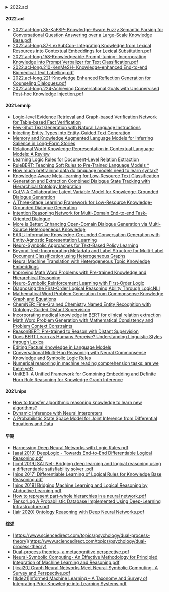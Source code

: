 <details>
  <summary>2022.acl</summary>
  <pre>
* [2022.acl-long.35-KaFSP- Knowledge-Aware Fuzzy Semantic Parsing for Conversational Question Answering over a Large-Scale Knowledge Base.pdf](https://github.com/ICTKC/Papers_DPC/files/8860698/2022.acl-long.35KaFSP-.Knowledge-Aware.Fuzzy.Semantic.Parsing.for.Conversational.Question.Answering.over.a.Large-Scale.Knowledge.Base.pdf)
* [2022.acl-long.87-LexSubCon- Integrating Knowledge from Lexical Resources into Contextual Embeddings for Lexical Substitution.pdf](https://github.com/ICTKC/Papers_DPC/files/8860699/2022.acl-long.87-abs.LexSubCon-.Integrating.Knowledge.from.Lexical.Resources.into.Contextual.Embeddings.for.Lexical.Substitution.pdf)
* [2022.acl-long.158-Knowledgeable Prompt-tuning- Incorporating Knowledge into Prompt Verbalizer for Text Classification.pdf](https://github.com/ICTKC/Papers_DPC/files/8860700/2022.acl-long.158-Knowledgeable.Prompt-tuning-.Incorporating.Knowledge.into.Prompt.Verbalizer.for.Text.Classification.pdf)
* [2022.acl-long.210-KenMeSH- Knowledge-enhanced End-to-end Biomedical Text Labelling.pdf](https://github.com/ICTKC/Papers_DPC/files/8860701/2022.acl-long.210-.KenMeSH-.Knowledge-enhanced.End-to-end.Biomedical.Text.Labelling.pdf)
* [2022.acl-long.221-Knowledge Enhanced Reflection Generation for Counseling Dialogues.pdf](https://github.com/ICTKC/Papers_DPC/files/8860703/2022.acl-long.221-Knowledge.Enhanced.Reflection.Generation.for.Counseling.Dialogues.pdf)
* [2022.acl-long.224-Achieving Conversational Goals with Unsupervised Post-hoc Knowledge Injection.pdf](https://github.com/ICTKC/Papers_DPC/files/8860704/2022.acl-long.224-Achieving.Conversational.Goals.with.Unsupervised.Post-hoc.Knowledge.Injection.pdf)
  </pre>
</details>
  
#### 2022.acl
* [2022.acl-long.35-KaFSP- Knowledge-Aware Fuzzy Semantic Parsing for Conversational Question Answering over a Large-Scale Knowledge Base.pdf](https://github.com/ICTKC/Papers_DPC/files/8860698/2022.acl-long.35KaFSP-.Knowledge-Aware.Fuzzy.Semantic.Parsing.for.Conversational.Question.Answering.over.a.Large-Scale.Knowledge.Base.pdf)
* [2022.acl-long.87-LexSubCon- Integrating Knowledge from Lexical Resources into Contextual Embeddings for Lexical Substitution.pdf](https://github.com/ICTKC/Papers_DPC/files/8860699/2022.acl-long.87-abs.LexSubCon-.Integrating.Knowledge.from.Lexical.Resources.into.Contextual.Embeddings.for.Lexical.Substitution.pdf)
* [2022.acl-long.158-Knowledgeable Prompt-tuning- Incorporating Knowledge into Prompt Verbalizer for Text Classification.pdf](https://github.com/ICTKC/Papers_DPC/files/8860700/2022.acl-long.158-Knowledgeable.Prompt-tuning-.Incorporating.Knowledge.into.Prompt.Verbalizer.for.Text.Classification.pdf)
* [2022.acl-long.210-KenMeSH- Knowledge-enhanced End-to-end Biomedical Text Labelling.pdf](https://github.com/ICTKC/Papers_DPC/files/8860701/2022.acl-long.210-.KenMeSH-.Knowledge-enhanced.End-to-end.Biomedical.Text.Labelling.pdf)
* [2022.acl-long.221-Knowledge Enhanced Reflection Generation for Counseling Dialogues.pdf](https://github.com/ICTKC/Papers_DPC/files/8860703/2022.acl-long.221-Knowledge.Enhanced.Reflection.Generation.for.Counseling.Dialogues.pdf)
* [2022.acl-long.224-Achieving Conversational Goals with Unsupervised Post-hoc Knowledge Injection.pdf](https://github.com/ICTKC/Papers_DPC/files/8860704/2022.acl-long.224-Achieving.Conversational.Goals.with.Unsupervised.Post-hoc.Knowledge.Injection.pdf)


#### 2021.emnlp
* [Logic-level Evidence Retrieval and Graph-based Verification Network for Table-based Fact Verification](https://aclanthology.org/2021.emnlp-main.16/)
* [Few-Shot Text Generation with Natural Language Instructions](https://aclanthology.org/2021.emnlp-main.32/)
* [Injecting Entity Types into Entity-Guided Text Generation](https://aclanthology.org/2021.emnlp-main.56/)
* [Memory and Knowledge Augmented Language Models for Inferring Salience in Long-Form Stories](https://aclanthology.org/2021.emnlp-main.65/)
* [Relational World Knowledge Representation in Contextual Language Models: A Review](https://aclanthology.org/2021.emnlp-main.81/)
* [Learning Logic Rules for Document-Level Relation Extraction](https://aclanthology.org/2021.emnlp-main.95/)
* [RuleBERT: Teaching Soft Rules to Pre-Trained Language Models *](https://aclanthology.org/2021.emnlp-main.110/)
* [How much pretraining data do language models need to learn syntax?](https://aclanthology.org/2021.emnlp-main.118/)
* [Knowledge-Aware Meta-learning for Low-Resource Text Classification](https://aclanthology.org/2021.emnlp-main.136/)
* [Generation and Extraction Combined Dialogue State Tracking with Hierarchical Ontology Integration](https://aclanthology.org/2021.emnlp-main.171/)
* [CoLV: A Collaborative Latent Variable Model for Knowledge-Grounded Dialogue Generation](https://aclanthology.org/2021.emnlp-main.172/)
* [A Three-Stage Learning Framework for Low-Resource Knowledge-Grounded Dialogue Generation](https://aclanthology.org/2021.emnlp-main.173/)
* [Intention Reasoning Network for Multi-Domain End-to-end Task-Oriented Dialogue](https://aclanthology.org/2021.emnlp-main.174/)
* [More is Better: Enhancing Open-Domain Dialogue Generation via Multi-Source Heterogeneous Knowledge](https://aclanthology.org/2021.emnlp-main.175/)
* [EARL: Informative Knowledge-Grounded Conversation Generation with Entity-Agnostic Representation Learning](https://aclanthology.org/2021.emnlp-main.184/)
* [Neuro-Symbolic Approaches for Text-Based Policy Learning](https://aclanthology.org/2021.emnlp-main.245/)
* [Beyond Text: Incorporating Metadata and Label Structure for Multi-Label Document Classification using Heterogeneous Graphs](https://aclanthology.org/2021.emnlp-main.253/)
* [Neural Machine Translation with Heterogeneous Topic Knowledge Embeddings](https://aclanthology.org/2021.emnlp-main.256/)
* [Improving Math Word Problems with Pre-trained Knowledge and Hierarchical Reasoning](https://aclanthology.org/2021.emnlp-main.272/)
* [Neuro-Symbolic Reinforcement Learning with First-Order Logic](https://aclanthology.org/2021.emnlp-main.283/)
* [Diagnosing the First-Order Logical Reasoning Ability Through LogicNLI](https://aclanthology.org/2021.emnlp-main.303/)
* [Mathematical Word Problem Generation from Commonsense Knowledge Graph and Equations](https://aclanthology.org/2021.emnlp-main.348/)
* [ChemNER: Fine-Grained Chemistry Named Entity Recognition with Ontology-Guided Distant Supervision](https://aclanthology.org/2021.emnlp-main.424/)
* [Incorporating medical knowledge in BERT for clinical relation extraction](https://aclanthology.org/2021.emnlp-main.435/)
* [Math Word Problem Generation with Mathematical Consistency and Problem Context Constraints](https://aclanthology.org/2021.emnlp-main.484/)
* [ReasonBERT: Pre-trained to Reason with Distant Supervision](https://aclanthology.org/2021.emnlp-main.494/)
* [Does BERT Learn as Humans Perceive? Understanding Linguistic Styles through Lexica](https://aclanthology.org/2021.emnlp-main.510/)
* [Editing Factual Knowledge in Language Models](https://aclanthology.org/2021.emnlp-main.522/)
* [Conversational Multi-Hop Reasoning with Neural Commonsense Knowledge and Symbolic Logic Rules](https://aclanthology.org/2021.emnlp-main.588/)
* [Numerical reasoning in machine reading comprehension tasks: are we there yet?](https://aclanthology.org/2021.emnlp-main.759/)
* [UniKER: A Unified Framework for Combining Embedding and Definite Horn Rule Reasoning for Knowledge Graph Inference](https://aclanthology.org/2021.emnlp-main.769/)

#### 2021.nips
* [How to transfer algorithmic reasoning knowledge to learn new algorithms?](https://proceedings.neurips.cc/paper/2021/hash/a2802cade04644083dcde1c8c483ed9a-Abstract.html)
* [Dynamic Inference with Neural Interpreters](https://proceedings.neurips.cc/paper/2021/hash/5b4e9aa703d0bfa11041debaa2d1b633-Abstract.html)
* [A Probabilistic State Space Model for Joint Inference from Differential Equations and Data](https://proceedings.neurips.cc/paper/2021/hash/6734fa703f6633ab896eecbdfad8953a-Abstract.html)

#### 早期
* [Harnessing Deep Neural Networks with Logic Rules.pdf](https://github.com/ICTKC/MustReadPapers_DPC/files/6682300/Harnessing.Deep.Neural.Networks.with.Logic.Rules.pdf)
* [[aaai 2019] DeepLogic - Towards End-to-End Differentiable Logical Reasoning.pdf](https://github.com/ICTKC/MustReadPapers_DPC/files/6682314/aaai.2019.DeepLogic.-.Towards.End-to-End.Differentiable.Logical.Reasoning.pdf) 
* [[icml 2019] SATNet- Bridging deep learning and logical reasoning using a differentiable satisfiability solver .pdf](https://github.com/ICTKC/MustReadPapers_DPC/files/6682316/icml.2019.SATNet-.Bridging.deep.learning.and.logical.reasoning.using.a.differentiable.satisfiability.solver.pdf)
* [[nips 2017] Differentiable Learning of Logical Rules for Knowledge Base Reasoning.pdf](https://github.com/ICTKC/MustReadPapers_DPC/files/6682318/nips.2017.Differentiable.Learning.of.Logical.Rules.for.Knowledge.Base.Reasoning.pdf)
* [[nips 2019] Bridging Machine Learning and Logical Reasoning by Abductive Learning.pdf](https://github.com/ICTKC/MustReadPapers_DPC/files/6682319/nips.2019.Bridging.Machine.Learning.and.Logical.Reasoning.by.Abductive.Learning.pdf)
* [How to represent part-whole hierarchies in a neural network.pdf](https://github.com/ICTKC/MustReadPapers_DPC/files/6682320/How.to.represent.part-whole.hierarchies.in.a.neural.network.pdf)
* [TensorLog  A Probabilistic Database Implemented Using Deep-Learning Infrastructure.pdf](https://github.com/ICTKC/MustReadPapers_DPC/files/6682321/TensorLog.A.Probabilistic.Database.Implemented.Using.Deep-Learning.Infrastructure.pdf)
* [[jair 2020] Ontology Reasoning with Deep Neural Networks.pdf](https://github.com/ICTKC/MustReadPapers_DPC/files/6682317/jair.2020.Ontology.Reasoning.with.Deep.Neural.Networks.pdf)

#### 综述
* [https://www.sciencedirect.com/topics/psychology/dual-process-theory](https://www.sciencedirect.com/topics/psychology/dual-process-theory)
* [Dual-process theories- a metacognitive perspective.pdf](https://github.com/ICTKC/MustReadPapers_DPC/files/6682304/Dual-process.theories-.a.metacognitive.perspective.pdf)
* [Neural-Symbolic Computing- An Effective Methodology for Principled Integration of Machine Learning and Reasoning.pdf](https://github.com/ICTKC/MustReadPapers_DPC/files/6682298/Neural-Symbolic.Computing-.An.Effective.Methodology.for.Principled.Integration.of.Machine.Learning.and.Reasoning.pdf)
* [[ijcai20] Graph Neural Networks Meet Neural-Symbolic Computing- A Survey and Perspective.pdf](https://github.com/ICTKC/MustReadPapers_DPC/files/6682301/ijcai20.Graph.Neural.Networks.Meet.Neural-Symbolic.Computing-.A.Survey.and.Perspective.pdf)
* [[tkde21]Informed Machine Learning – A Taxonomy and Survey of Integrating Prior Knowledge into Learning Systems.pdf](https://github.com/ICTKC/MustReadPapers_DPC/files/6723067/tkde21.Informed.Machine.Learning.A.Taxonomy.and.Survey.of.Integrating.Prior.Knowledge.into.Learning.Systems.pdf)
